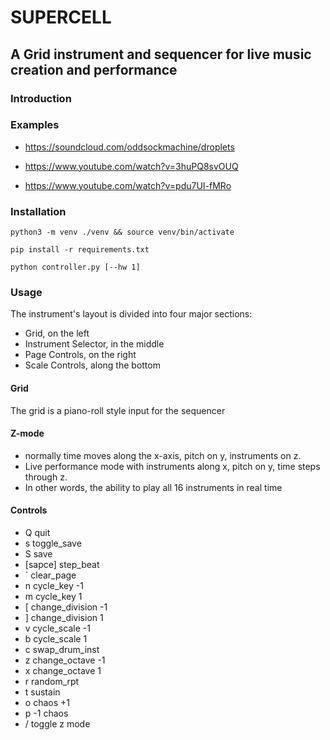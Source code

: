 # SUPERCELL

## A Grid instrument and sequencer for live music creation and performance

### Introduction

### Examples

- https://soundcloud.com/oddsockmachine/droplets

- https://www.youtube.com/watch?v=3huPQ8svOUQ

- https://www.youtube.com/watch?v=pdu7UI-fMRo

### Installation

`python3 -m venv ./venv && source venv/bin/activate`

`pip install -r requirements.txt`

`python controller.py [--hw 1]`

### Usage

The instrument's layout is divided into four major sections:

- Grid, on the left
- Instrument Selector, in the middle
- Page Controls, on the right
- Scale Controls, along the bottom

#### Grid

The grid is a piano-roll style input for the sequencer

#### Z-mode
- normally time moves along the x-axis, pitch on y, instruments on z.
- Live performance mode with instruments along x, pitch on y, time steps through z.
- In other words, the ability to play all 16 instruments in real time

#### Controls

- Q quit
- s toggle_save
- S save
- [sapce] step_beat
- \` clear_page
- n cycle_key -1
- m cycle_key 1
- [ change_division -1
- ] change_division 1
- v cycle_scale -1
- b cycle_scale 1
- c swap_drum_inst
- z change_octave -1
- x change_octave 1
- r random_rpt
- t sustain
- o chaos +1
- p -1 chaos
- / toggle z mode

